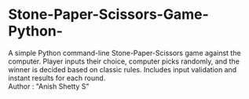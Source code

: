 # Stone-Paper-Scissors-Game-Python-
A simple Python command-line Stone-Paper-Scissors game against the computer. Player inputs their choice, computer picks randomly, and the winner is decided based on classic rules. Includes input validation and instant results for each round.
<br>
Author : "Anish Shetty S"
